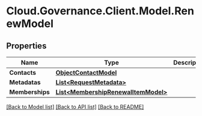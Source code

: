 # Cloud.Governance.Client.Model.RenewModel
## Properties

Name | Type | Description | Notes
------------ | ------------- | ------------- | -------------
**Contacts** | [**ObjectContactModel**](ObjectContactModel.md) |  | [optional] 
**Metadatas** | [**List&lt;RequestMetadata&gt;**](RequestMetadata.md) |  | [optional] 
**Memberships** | [**List&lt;MembershipRenewalItemModel&gt;**](MembershipRenewalItemModel.md) |  | [optional] 

[[Back to Model list]](../README.md#documentation-for-models) [[Back to API list]](../README.md#documentation-for-api-endpoints) [[Back to README]](../README.md)

